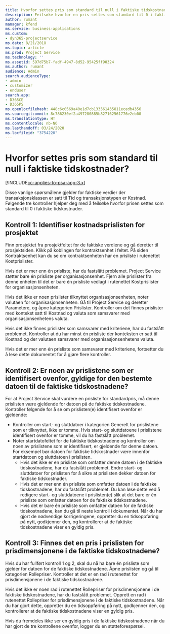 ```yaml
---
title: Hvorfor settes pris som standard til null i faktiske tidskostnader?
description: Feilsøke hvorfor en pris settes som standard til 0 i faktiske tidskostnader.
author: rumant
manager: kfend
ms.service: business-applications
ms.custom:
- dyn365-projectservice
ms.date: 8/21/2018
ms.topic: article
ms.prod: Project Service
ms.technology: ''
ms.assetid: 597d75b7-fadf-4947-8d52-95425ff90324
ms.author: rumant
audience: Admin
search.audienceType:
- admin
- customizer
- enduser
search.app:
- D365CE
- D365PS
ms.openlocfilehash: 448c6c0569a40e1d7cb133561435811ecedb4356
ms.sourcegitcommit: 8c786230ef2a497280885b827162561776e2eb00
ms.translationtype: HT
ms.contentlocale: nb-NO
ms.lasthandoff: 03/24/2020
ms.locfileid: "3754220"
---
```

# <a name="why-is-the-price-defaulting-to-zero-on-time-cost-actuals"></a>Hvorfor settes pris som standard til null i faktiske tidskostnader?

[!INCLUDE[cc-applies-to-psa-app-3.x](../includes/cc-applies-to-psa-app-3x.md)]

Disse vanlige spørsmålene gjelder for faktiske verdier der transaksjonsklassen er satt til Tid og transaksjonstypen er Kostnad. Følgende tre kontroller hjelper deg med å feilsøke hvorfor prisen settes som standard til 0 i faktiske tidskostnader.
 
## <a name="check-1-identify-the-cost-price-list-for-the-project"></a>Kontroll 1: Identifiser kostnadsprislisten for prosjektet

Finn prosjektet fra prosjektfeltet for de faktiske verdiene og gå deretter til prosjektsiden. Klikk på koblingen for kontraktsenhet i feltet. På siden Kontraktsenhet kan du se om kontraktsenheten har en prisliste i rutenettet Kostprislister.

Hvis det er mer enn én prisliste, har du fastslått problemet. Project Service støtter bare én prisliste per organisasjonsenhet. Fjern alle prislister fra denne enheten til det er bare én prisliste vedlagt i rutenettet Kostprislister for organisasjonsenheten.

Hvis det ikke er noen prislister tilknyttet organisasjonsenheten, noter valutaen for organisasjonsenheten. Gå til Project Service og deretter Parametere, og åpne kategorien Prislister. Kontroller om det finnes prislister med kontekst satt til Kostnad og valuta som samsvarer med organisasjonsenhetens valuta.
 
Hvis det ikke finnes prislister som samsvarer med kriteriene, har du fastslått problemet. Kontroller at du har minst én prisliste der konteksten er satt til Kostnad og der valutaen samsvarer med organisasjonsenhetens valuta.

Hvis det er mer enn én prisliste som samsvarer med kriteriene, fortsetter du å lese dette dokumentet for å gjøre flere kontroller.

## <a name="check-2-are-any-of-the-price-lists-identified-above-valid-for-the-specific-date-of-the-time-cost-actual"></a>Kontroll 2: Er noen av prislistene som er identifisert ovenfor, gyldige for den bestemte datoen til de faktiske tidskostnadene?

For at Project Service skal vurdere en prisliste for standardpris, må denne prislisten være gjeldende for datoen på de faktiske tidskostnadene. Kontroller følgende for å se om prislisten(e) identifisert ovenfor er gjeldende:

- Kontroller om start- og sluttdatoer i kategorien Generelt for prislistene som er tilknyttet, ikke er tomme. Hvis start- og sluttdatoene i prislistene identifisert ovenfor er tomme, vil du ha fastslått problemet. 
- Noter startdatofeltet for de faktiske tidskostnadene og kontroller om noen av prislistene som er identifisert, er gjeldende for denne datoen. For eksempel bør datoen for faktiske tidskostnader være innenfor startdatoen og sluttdatoen i prislisten. 
    - Hvis det ikke er en prisliste som omfatter denne datoen i de faktiske tidskostnadene, har du fastslått problemet. Endre start- og sluttdatoer for prislisten for å sikre at prislisten dekker datoen for faktiske tidskostnader. 
    - Hvis det er mer enn én prisliste som omfatter datoen i de faktiske tidskostnadene, har du fastslått problemet. Du kan løse dette ved å redigere start- og sluttdatoene i prislisten(e) slik at det bare er én prisliste som omfatter datoen for de faktiske tidskostnadene. 
    - Hvis det er bare én prisliste som omfatter datoen for de faktiske tidskostnadene, kan du gå til neste kontroll i dokumentet.
Når du har gjort de nødvendige korrigeringene, oppretter du en tidsoppføring på nytt, godkjenner den, og kontrollerer at de faktiske tidskostnadene viser en gyldig pris.

## <a name="check-3-is-there-a-price-in-the-price-list-for-the-pricing-dimensions-on-the-time-cost-actual"></a>Kontroll 3: Finnes det en pris i prislisten for prisdimensjonene i de faktiske tidskostnadene?

Hvis du har fullført kontroll 1 og 2, skal du nå ha bare én prisliste som gjelder for datoen for de faktiske tidskostnadene. Åpne prislisten og gå til kategorien Rollepriser. Kontroller at det er en rad i rutenettet for prisdimensjonene i de faktiske tidskostnadene.

Hvis det ikke er noen rad i rutenettet Rollepriser for prisdimensjonene i de faktiske tidskostnadene, har du fastslått problemet. Opprett en rad i rutenettet Rollepriser for prisdimensjonene i de faktiske tidskostnadene. Når du har gjort dette, oppretter du en tidsoppføring på nytt, godkjenner den, og kontrollerer at de faktiske tidskostnadene viser en gyldig pris.
 
Hvis du fremdeles ikke ser en gyldig pris i de faktiske tidskostnadene når du har gjort de tre kontrollene ovenfor, logger du en støtteforespørsel.



